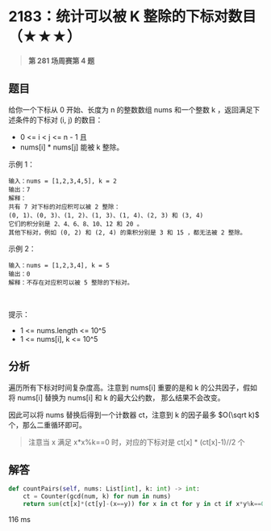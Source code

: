# 2183：统计可以被 K 整除的下标对数目（★★★）


> **第 281 场周赛第 4 题**

## 题目

给你一个下标从 0 开始、长度为 n 的整数数组 nums 和一个整数 k ，返回满足下述条件的下标对 (i, j) 的数目：

- 0 <= i < j <= n - 1 且
- nums[i] * nums[j] 能被 k 整除。
 

示例 1：

    输入：nums = [1,2,3,4,5], k = 2
    输出：7
    解释：
    共有 7 对下标的对应积可以被 2 整除：
    (0, 1)、(0, 3)、(1, 2)、(1, 3)、(1, 4)、(2, 3) 和 (3, 4)
    它们的积分别是 2、4、6、8、10、12 和 20 。
    其他下标对，例如 (0, 2) 和 (2, 4) 的乘积分别是 3 和 15 ，都无法被 2 整除。    
示例 2：

    输入：nums = [1,2,3,4], k = 5
    输出：0
    解释：不存在对应积可以被 5 整除的下标对。
 

提示：
- 1 <= nums.length <= 10^5
- 1 <= nums[i], k <= 10^5


 
## 分析

遍历所有下标对时间复杂度高。注意到 nums[i] 重要的是和 k 的公共因子，假如将 nums[i] 替换为 nums[i] 和 k 的最大公约数，
那么结果不会改变。

因此可以将 nums 替换后得到一个计数器 ct，注意到 k 的因子最多 $O(\sqrt k)$ 个，那么二重循环即可。

> 注意当 x 满足 x*x%k==0 时，对应的下标对是 ct[x] * (ct[x]-1)//2 个 



## 解答

```python
def countPairs(self, nums: List[int], k: int) -> int:
    ct = Counter(gcd(num, k) for num in nums)
    return sum(ct[x]*(ct[y]-(x==y)) for x in ct for y in ct if x*y%k==0)//2
```
116 ms
